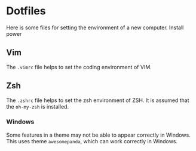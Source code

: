 # Dotfiles

Here is some files for setting the environment of a new computer.
Install power

## Vim
The `.vimrc` file helps to set the coding environment of VIM.

## Zsh
The `.zshrc` file helps to set the zsh environment of ZSH.
It is assumed that the `oh-my-zsh` is installed.
### Windows
Some features in a theme may not be able to appear correctly in Windows. This uses theme `awesomepanda`, which can work correctly in Windows.
